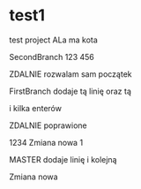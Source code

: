 # test1
test project
ALa ma kota

SecondBranch 123
456

ZDALNIE rozwalam sam początek 

FirstBranch dodaje tą linię 
oraz tą


i kilka enterów

ZDALNIE poprawione

1234
Zmiana nowa 1

MASTER dodaje linię
i kolejną

Zmiana nowa
